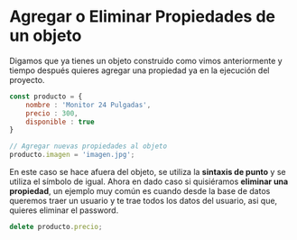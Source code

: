 # Agregar o Eliminar Propiedades de un objeto

Digamos que ya tienes un objeto construido como vimos anteriormente y tiempo después quieres agregar una propiedad ya en la ejecución del proyecto.

```jsx
const producto = {
    nombre : 'Monitor 24 Pulgadas',
    precio : 300,
    disponible : true
}

// Agregar nuevas propiedades al objeto
producto.imagen = 'imagen.jpg';
```

En este caso se hace afuera del objeto, se utiliza la **sintaxis de punto** y se utiliza el símbolo de igual. Ahora en dado caso si quisiéramos **eliminar una propiedad**, un ejemplo muy común es cuando desde la base de datos queremos traer un usuario y te trae todos los datos del usuario, asi que, quieres eliminar el password.

```jsx
delete producto.precio;
```